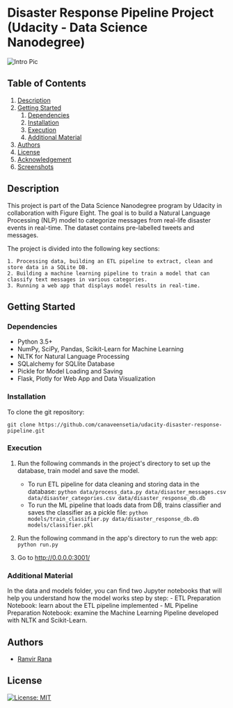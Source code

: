 # Disaster Response Pipeline Project (Udacity - Data Science Nanodegree)

![Intro Pic](screenshots/intro.png)


## Table of Contents
1. [Description](#description)
2. [Getting Started](#getting_started)
	1. [Dependencies](#dependencies)
	2. [Installation](#installation)
	3. [Execution](#execution)
	4. [Additional Material](#material)
3. [Authors](#authors)
4. [License](#license)
5. [Acknowledgement](#acknowledgement)
6. [Screenshots](#screenshots)

<a name="descripton"></a>
## Description

This project is part of the Data Science Nanodegree program by Udacity in collaboration with Figure Eight. The goal is to build a Natural Language Processing (NLP) model to categorize messages from real-life disaster events in real-time. The dataset contains pre-labelled tweets and messages.

The project is divided into the following key sections:

    1. Processing data, building an ETL pipeline to extract, clean and store data in a SQLite DB.
    2. Building a machine learning pipeline to train a model that can classify text messages in various categories.
    3. Running a web app that displays model results in real-time.

<a name="getting_started"></a>
## Getting Started

<a name="dependencies"></a>
### Dependencies

* Python 3.5+
* NumPy, SciPy, Pandas, Scikit-Learn for Machine Learning
* NLTK for Natural Language Processing
* SQLalchemy for SQLlite Database
* Pickle for Model Loading and Saving
* Flask, Plotly for Web App and Data Visualization

<a name="installation"></a>
### Installation

To clone the git repository:
```
git clone https://github.com/canaveensetia/udacity-disaster-response-pipeline.git
```

<a name="execution"></a>
### Execution

1. Run the following commands in the project's directory to set up the database, train model and save the model.

    - To run ETL pipeline for data cleaning and storing data in the database:
        `python data/process_data.py data/disaster_messages.csv data/disaster_categories.csv data/disaster_response_db.db`
    - To run the ML pipeline that loads data from DB, trains classifier and saves the classifier as a pickle file:
        `python models/train_classifier.py data/disaster_response_db.db models/classifier.pkl`
        
2. Run the following command in the app's directory to run the web app:
    `python run.py`

3. Go to http://0.0.0.0:3001/

<a name="material"></a>
### Additional Material

In the data and models folder, you can find two Jupyter notebooks that will help you understand how the model works step by step:
    - ETL Preparation Notebook: learn about the ETL pipeline implemented
    - ML Pipeline Preparation Notebook: examine the Machine Learning Pipeline developed with NLTK and Scikit-Learn.

<a name="authors"></a>
## Authors

* [Ranvir Rana](https://github.com/ranvir-rana)

<a name="license"></a>
## License

[![License: MIT](https://img.shields.io/badge/License-MIT-yellow.svg)](https://opensource.org/licenses/MIT)
